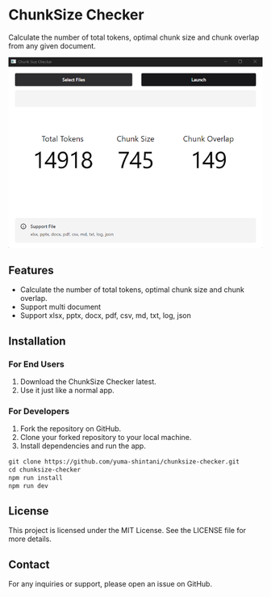 # ChunkSize Checker

Calculate the number of total tokens, optimal chunk size and chunk overlap from any given document.

![app](./public/app.png)

## Features

- Calculate the number of total tokens, optimal chunk size and chunk overlap.
- Support multi document
- Support xlsx, pptx, docx, pdf, csv, md, txt, log, json

## Installation

### For End Users

1. Download the ChunkSize Checker latest.
2. Use it just like a normal app.

### For Developers

1. Fork the repository on GitHub.
2. Clone your forked repository to your local machine.
3. Install dependencies and run the app.

```
git clone https://github.com/yuma-shintani/chunksize-checker.git
cd chunksize-checker
npm run install
npm run dev
```

## License

This project is licensed under the MIT License. See the LICENSE file for more details.

## Contact

For any inquiries or support, please open an issue on GitHub.
